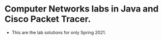 # Computer Networks labs in Java and Cisco Packet Tracer.
- This are the lab solutions for only Spring 2021.

